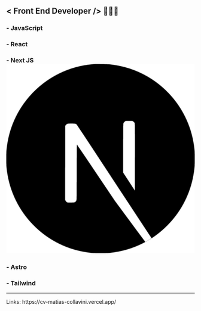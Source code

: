 ## < Front End Developer /> 👨🏻‍💻

### - JavaScript
### - React
### - Next JS <img src="next-js-icon-512x512-zuauazrk.png">
### - Astro
### - Tailwind

<hr/>
Links: https://cv-matias-collavini.vercel.app/
